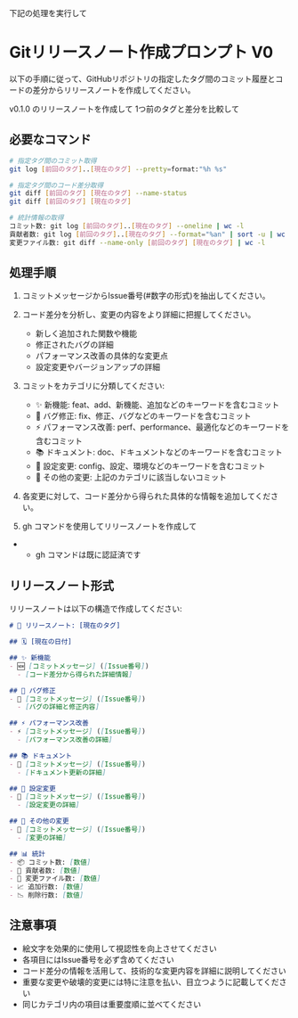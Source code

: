 下記の処理を実行して

# Gitリリースノート作成プロンプト V0

以下の手順に従って、GitHubリポジトリの指定したタグ間のコミット履歴とコードの差分からリリースノートを作成してください。

v0.1.0 のリリースノートを作成して
1つ前のタグと差分を比較して

## 必要なコマンド

```bash
# 指定タグ間のコミット取得
git log [前回のタグ]..[現在のタグ] --pretty=format:"%h %s"

# 指定タグ間のコード差分取得
git diff [前回のタグ] [現在のタグ] --name-status
git diff [前回のタグ] [現在のタグ]

# 統計情報の取得
コミット数: git log [前回のタグ]..[現在のタグ] --oneline | wc -l
貢献者数: git log [前回のタグ]..[現在のタグ] --format="%an" | sort -u | wc -l
変更ファイル数: git diff --name-only [前回のタグ] [現在のタグ] | wc -l
```

## 処理手順

1. コミットメッセージからIssue番号(#数字の形式)を抽出してください。

2. コード差分を分析し、変更の内容をより詳細に把握してください。
   - 新しく追加された関数や機能
   - 修正されたバグの詳細
   - パフォーマンス改善の具体的な変更点
   - 設定変更やバージョンアップの詳細

3. コミットをカテゴリに分類してください:
   - ✨ 新機能: feat、add、新機能、追加などのキーワードを含むコミット
   - 🐛 バグ修正: fix、修正、バグなどのキーワードを含むコミット
   - ⚡ パフォーマンス改善: perf、performance、最適化などのキーワードを含むコミット
   - 📚 ドキュメント: doc、ドキュメントなどのキーワードを含むコミット
   - 🔧 設定変更: config、設定、環境などのキーワードを含むコミット
   - 🔄 その他の変更: 上記のカテゴリに該当しないコミット

4. 各変更に対して、コード差分から得られた具体的な情報を追加してください。

5. gh コマンドを使用してリリースノートを作成して
  - * gh コマンドは既に認証済です

## リリースノート形式

リリースノートは以下の構造で作成してください:

```markdown
# 🚀 リリースノート: [現在のタグ]

## 🗓️ [現在の日付]

## ✨ 新機能
- 🆕 [コミットメッセージ] ([Issue番号])
  - [コード差分から得られた詳細情報]

## 🐛 バグ修正
- 🔧 [コミットメッセージ] ([Issue番号])
  - [バグの詳細と修正内容]

## ⚡ パフォーマンス改善
- ⚡ [コミットメッセージ] ([Issue番号])
  - [パフォーマンス改善の詳細]

## 📚 ドキュメント
- 📝 [コミットメッセージ] ([Issue番号])
  - [ドキュメント更新の詳細]

## 🔧 設定変更
- 🔧 [コミットメッセージ] ([Issue番号])
  - [設定変更の詳細]

## 🔄 その他の変更
- 🔄 [コミットメッセージ] ([Issue番号])
  - [変更の詳細]

## 📊 統計
- 📦 コミット数: [数値]
- 👥 貢献者数: [数値]
- 📄 変更ファイル数: [数値]
- 📈 追加行数: [数値]
- 📉 削除行数: [数値]
```

## 注意事項

- 絵文字を効果的に使用して視認性を向上させてください
- 各項目にはIssue番号を必ず含めてください
- コード差分の情報を活用して、技術的な変更内容を詳細に説明してください
- 重要な変更や破壊的変更には特に注意を払い、目立つように記載してください
- 同じカテゴリ内の項目は重要度順に並べてください
